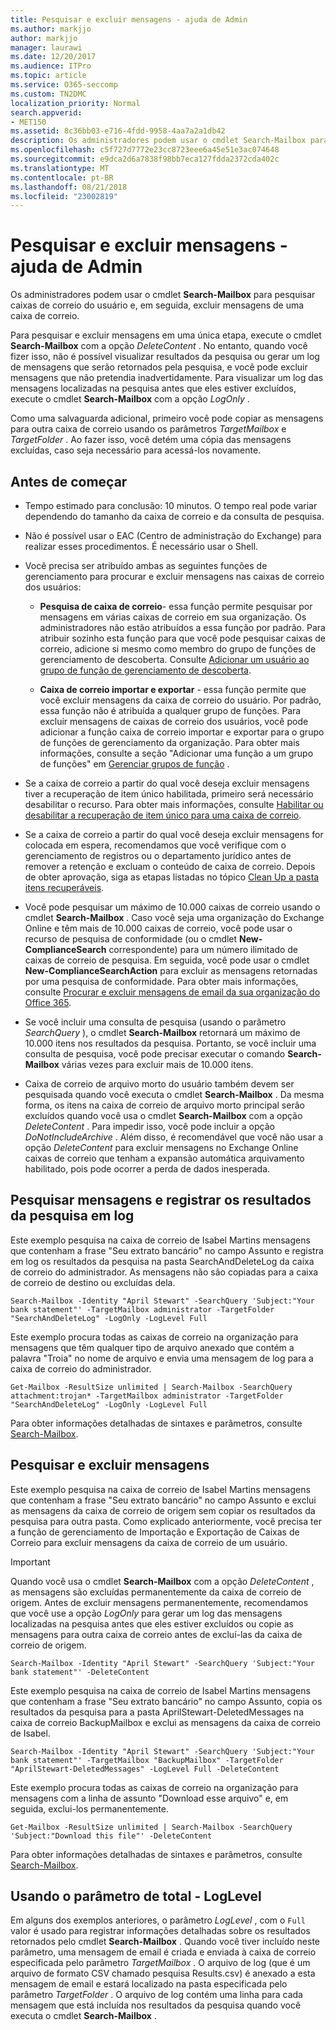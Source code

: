 ```yaml
---
title: Pesquisar e excluir mensagens - ajuda de Admin
ms.author: markjjo
author: markjjo
manager: laurawi
ms.date: 12/20/2017
ms.audience: ITPro
ms.topic: article
ms.service: O365-seccomp
ms.custom: TN2DMC
localization_priority: Normal
search.appverid:
- MET150
ms.assetid: 8c36bb03-e716-4fdd-9958-4aa7a2a1db42
description: Os administradores podem usar o cmdlet Search-Mailbox para pesquisar caixas de correio do usuário e, em seguida, excluir mensagens de uma caixa de correio.
ms.openlocfilehash: c5f727d7772e23cc8723eee6a45e51e3ac074648
ms.sourcegitcommit: e9dca2d6a7838f98bb7eca127fdda2372cda402c
ms.translationtype: MT
ms.contentlocale: pt-BR
ms.lasthandoff: 08/21/2018
ms.locfileid: "23002819"
---
```

# <a name="search-for-and-delete-messages---admin-help"></a>Pesquisar e excluir mensagens - ajuda de Admin
  
Os administradores podem usar o cmdlet **Search-Mailbox** para pesquisar caixas de correio do usuário e, em seguida, excluir mensagens de uma caixa de correio. 
  
Para pesquisar e excluir mensagens em uma única etapa, execute o cmdlet **Search-Mailbox** com a opção _DeleteContent_ . No entanto, quando você fizer isso, não é possível visualizar resultados da pesquisa ou gerar um log de mensagens que serão retornados pela pesquisa, e você pode excluir mensagens que não pretendia inadvertidamente. Para visualizar um log das mensagens localizadas na pesquisa antes que eles estiver excluídos, execute o cmdlet **Search-Mailbox** com a opção _LogOnly_ . 
  
Como uma salvaguarda adicional, primeiro você pode copiar as mensagens para outra caixa de correio usando os parâmetros _TargetMailbox_ e _TargetFolder_ . Ao fazer isso, você detém uma cópia das mensagens excluídas, caso seja necessário para acessá-los novamente. 
  
## <a name="before-you-begin"></a>Antes de começar

- Tempo estimado para conclusão: 10 minutos. O tempo real pode variar dependendo do tamanho da caixa de correio e da consulta de pesquisa.
    
- Não é possível usar o EAC (Centro de administração do Exchange) para realizar esses procedimentos. É necessário usar o Shell.
    
- Você precisa ser atribuído ambas as seguintes funções de gerenciamento para procurar e excluir mensagens nas caixas de correio dos usuários:
    
  - **Pesquisa de caixa de correio**- essa função permite pesquisar por mensagens em várias caixas de correio em sua organização. Os administradores não estão atribuídos a essa função por padrão. Para atribuir sozinho esta função para que você pode pesquisar caixas de correio, adicione si mesmo como membro do grupo de funções de gerenciamento de descoberta. Consulte [Adicionar um usuário ao grupo de função de gerenciamento de descoberta](http://technet.microsoft.com/library/729e09d8-614b-431f-ae04-ae41fb4c628e.aspx).
    
  - **Caixa de correio importar e exportar** - essa função permite que você excluir mensagens da caixa de correio do usuário. Por padrão, essa função não é atribuída a qualquer grupo de funções. Para excluir mensagens de caixas de correio dos usuários, você pode adicionar a função caixa de correio importar e exportar para o grupo de funções de gerenciamento da organização. Para obter mais informações, consulte a seção "Adicionar uma função a um grupo de funções" em [Gerenciar grupos de função](http://technet.microsoft.com/library/ab9b7a3b-bf67-4ba1-bde5-8e6ac174b82c.aspx) . 
    
- Se a caixa de correio a partir do qual você deseja excluir mensagens tiver a recuperação de item único habilitada, primeiro será necessário desabilitar o recurso. Para obter mais informações, consulte [Habilitar ou desabilitar a recuperação de item único para uma caixa de correio](http://technet.microsoft.com/library/2e7f1bcd-8395-45ad-86ce-22868bd46af0.aspx).
    
- Se a caixa de correio a partir do qual você deseja excluir mensagens for colocada em espera, recomendamos que você verifique com o gerenciamento de registros ou o departamento jurídico antes de remover a retenção e excluam o conteúdo de caixa de correio. Depois de obter aprovação, siga as etapas listadas no tópico [Clean Up a pasta itens recuperáveis](http://technet.microsoft.com/library/82c310f8-de2f-46f2-8e1a-edb6055d6e69.aspx).
    
- Você pode pesquisar um máximo de 10.000 caixas de correio usando o cmdlet **Search-Mailbox** . Caso você seja uma organização do Exchange Online e têm mais de 10.000 caixas de correio, você pode usar o recurso de pesquisa de conformidade (ou o cmdlet **New-ComplianceSearch** correspondente) para um número ilimitado de caixas de correio de pesquisa. Em seguida, você pode usar o cmdlet **New-ComplianceSearchAction** para excluir as mensagens retornadas por uma pesquisa de conformidade. Para obter mais informações, consulte [Procurar e excluir mensagens de email da sua organização do Office 365](https://go.microsoft.com/fwlink/p/?LinkId=786856).
    
- Se você incluir uma consulta de pesquisa (usando o parâmetro *SearchQuery* ), o cmdlet **Search-Mailbox** retornará um máximo de 10.000 itens nos resultados da pesquisa. Portanto, se você incluir uma consulta de pesquisa, você pode precisar executar o comando **Search-Mailbox** várias vezes para excluir mais de 10.000 itens. 
    
- Caixa de correio de arquivo morto do usuário também devem ser pesquisada quando você executa o cmdlet **Search-Mailbox** . Da mesma forma, os itens na caixa de correio de arquivo morto principal serão excluídos quando você usa o cmdlet **Search-Mailbox** com a opção _DeleteContent_ . Para impedir isso, você pode incluir a opção *DoNotIncludeArchive* . Além disso, é recomendável que você não usar a opção _DeleteContent_ para excluir mensagens no Exchange Online caixas de correio que tenham a expansão automática arquivamento habilitado, pois pode ocorrer a perda de dados inesperada. 
    
## <a name="search-messages-and-log-the-search-results"></a>Pesquisar mensagens e registrar os resultados da pesquisa em log

Este exemplo pesquisa na caixa de correio de Isabel Martins mensagens que contenham a frase "Seu extrato bancário" no campo Assunto e registra em log os resultados da pesquisa na pasta SearchAndDeleteLog da caixa de correio do administrador. As mensagens não são copiadas para a caixa de correio de destino ou excluídas dela.
  
```
Search-Mailbox -Identity "April Stewart" -SearchQuery 'Subject:"Your bank statement"' -TargetMailbox administrator -TargetFolder "SearchAndDeleteLog" -LogOnly -LogLevel Full
```

Este exemplo procura todas as caixas de correio na organização para mensagens que têm qualquer tipo de arquivo anexado que contém a palavra "Troia" no nome de arquivo e envia uma mensagem de log para a caixa de correio do administrador.
  
```
Get-Mailbox -ResultSize unlimited | Search-Mailbox -SearchQuery attachment:trojan* -TargetMailbox administrator -TargetFolder "SearchAndDeleteLog" -LogOnly -LogLevel Full
```

Para obter informações detalhadas de sintaxes e parâmetros, consulte [Search-Mailbox](http://technet.microsoft.com/library/9ee3b02c-d343-4816-a583-a90b1fad4b26.aspx).
  
 
## <a name="search-and-delete-messages"></a>Pesquisar e excluir mensagens

Este exemplo pesquisa na caixa de correio de Isabel Martins mensagens que contenham a frase "Seu extrato bancário" no campo Assunto e exclui as mensagens da caixa de correio de origem sem copiar os resultados da pesquisa para outra pasta. Como explicado anteriormente, você precisa ter a função de gerenciamento de Importação e Exportação de Caixas de Correio para excluir mensagens da caixa de correio de um usuário.
  
> [!IMPORTANT]
> Quando você usa o cmdlet **Search-Mailbox** com a opção _DeleteContent_ , as mensagens são excluídas permanentemente da caixa de correio de origem. Antes de excluir mensagens permanentemente, recomendamos que você use a opção _LogOnly_ para gerar um log das mensagens localizadas na pesquisa antes que eles estiver excluídos ou copie as mensagens para outra caixa de correio antes de excluí-las da caixa de correio de origem. 
  
```
Search-Mailbox -Identity "April Stewart" -SearchQuery 'Subject:"Your bank statement"' -DeleteContent
```

Este exemplo pesquisa na caixa de correio de Isabel Martins mensagens que contenham a frase "Seu extrato bancário" no campo Assunto, copia os resultados da pesquisa para a pasta AprilStewart-DeletedMessages na caixa de correio BackupMailbox e exclui as mensagens da caixa de correio de Isabel.
  
```
Search-Mailbox -Identity "April Stewart" -SearchQuery 'Subject:"Your bank statement"' -TargetMailbox "BackupMailbox" -TargetFolder "AprilStewart-DeletedMessages" -LogLevel Full -DeleteContent
```

Este exemplo procura todas as caixas de correio na organização para mensagens com a linha de assunto "Download esse arquivo" e, em seguida, exclui-los permanentemente. 
  
```
Get-Mailbox -ResultSize unlimited | Search-Mailbox -SearchQuery 'Subject:"Download this file"' -DeleteContent
```

Para obter informações detalhadas de sintaxes e parâmetros, consulte [Search-Mailbox](http://technet.microsoft.com/library/9ee3b02c-d343-4816-a583-a90b1fad4b26.aspx).

## <a name="using-the--loglevel-full-parameter"></a>Usando o parâmetro de total - LogLevel

Em alguns dos exemplos anteriores, o parâmetro _LogLevel_ , com o `Full` valor é usado para registrar informações detalhadas sobre os resultados retornados pelo cmdlet **Search-Mailbox** . Quando você tiver incluído neste parâmetro, uma mensagem de email é criada e enviada à caixa de correio especificada pelo parâmetro _TargetMailbox_ . O arquivo de log (que é um arquivo de formato CSV chamado pesquisa Results.csv) é anexado a esta mensagem de email e estará localizado na pasta especificada pelo parâmetro _TargetFolder_ . O arquivo de log contém uma linha para cada mensagem que está incluída nos resultados da pesquisa quando você executa o cmdlet **Search-Mailbox** . 
